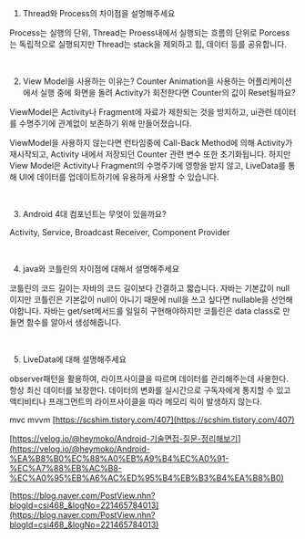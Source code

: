 1. Thread와 Process의 차이점을 설명해주세요

 Process는 실행의 단위, Thread는 Proess내에서 실행되는 흐름의 단위로 Porcess는 독립적으로 실행되지만 Thread는 stack을 제외하고 힙, 데이터 등를 공유합니다.

<br>

2. View Model을 사용하는 이유는? Counter Animation을 사용하는 어플리케이션에서 실행 중에 화면을 돌려 Activity가 회전한다면 Counter의 값이 Reset될까요?

ViewModel은 Activity나 Fragment에 자료가 제한되는 것을 방지하고, ui관련 데이터를 수명주기에 관계없이 보존하기 위해 만들어졌습니다. 

ViewModel을 사용하지 않는다면 런타임중에 Call-Back Method에 의해 Activity가 재시작되고, Activity 내에서 저장되던 Counter 관련 변수 또한 초기화됩니다. 하지만 View Model은 Activity나 Fragment의 수명주기에 영향을 받지 않고, LiveData를 통해 UI에 데이터를 업데이트하기에 유용하게 사용할 수 있습니다.

<br>

3. Android 4대 컴포넌트는 무엇이 있을까요?

Activity, Service, Broadcast Receiver, Component Provider


<br>


4. java와 코틀린의 차이점에 대해서 설명해주세요

코틀린의 코드 길이는 자바의 코드 길이보다 간결하고 짧습니다. 자바는 기본값이 null이지만 코틀린은 기본값이 null이 아니기 때문에 null을 쓰고 싶다면 nullable을 선언해야합니다. 자바는 get/set메서드를 일일히 구현해야하지만 코틀린은 data class로 만들면 함수를 알아서 생성해줍니다.


<br>


5. LiveData에 대해 설명해주세요

observer패턴을 활용하여, 라이프사이클을 따르며 데이터를 관리해주는데 사용한다. 항상 최신 데이터를 보장한다. 데이터의 변화를 실시간으로 구독자에게 통지할 수 있고 액티비티나 프래그먼트의 라이프사이클을 따라 메모리 릭이 발생하지 않는다.



mvc mvvm [https://scshim.tistory.com/407](https://scshim.tistory.com/407)

[https://velog.io/@heymoko/Android-기술면접-질문-정리해보기](https://velog.io/@heymoko/Android-%EA%B8%B0%EC%88%A0%EB%A9%B4%EC%A0%91-%EC%A7%88%EB%AC%B8-%EC%A0%95%EB%A6%AC%ED%95%B4%EB%B3%B4%EA%B8%B0)

[https://blog.naver.com/PostView.nhn?blogId=csi468_&logNo=221465784013](https://blog.naver.com/PostView.nhn?blogId=csi468_&logNo=221465784013)
